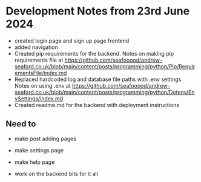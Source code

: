 # Development Notes from 23rd June 2024

- created login page and sign up page frontend
- added navigation 
- Created pip requirements for the backend. Notes on making pip requirements file at https://github.com/seafooood/andrew-seaford.co.uk/blob/main/content/posts/programming/python/Pip/RequirementsFile/index.md
- Replaced hardcoded log and database file paths with .env settings. Notes on using .env at https://github.com/seafooood/andrew-seaford.co.uk/blob/main/content/posts/programming/python/Dotenv/EnvSettings/index.md
- Created readme.md for the backend with deployment instructions

## Need to
- make post adding pages 
- make settings page 
- make help page 

- work on the backend bits for it all 
